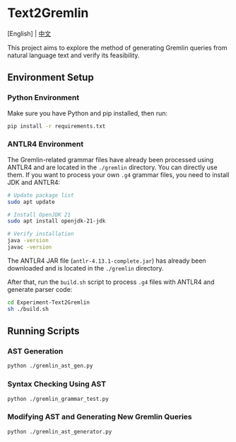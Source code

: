 # Text2Gremlin
[English] | [中文](./README_zn.md)

This project aims to explore the method of generating Gremlin queries from natural language text and verify its feasibility.


## Environment Setup

### Python Environment
Make sure you have Python and pip installed, then run:
```bash
pip install -r requirements.txt
```

### ANTLR4 Environment
The Gremlin-related grammar files have already been processed using ANTLR4 and are located in the `./gremlin` directory. You can directly use them. If you want to process your own `.g4` grammar files, you need to install JDK and ANTLR4:

```bash
# Update package list
sudo apt update

# Install OpenJDK 21
sudo apt install openjdk-21-jdk

# Verify installation
java -version
javac -version
```

The ANTLR4 JAR file (`antlr-4.13.1-complete.jar`) has already been downloaded and is located in the `./gremlin` directory.

After that, run the `build.sh` script to process `.g4` files with ANTLR4 and generate parser code:
```bash
cd Experiment-Text2Gremlin
sh ./build.sh
```

## Running Scripts

### AST Generation
```bash
python ./gremlin_ast_gen.py
```

### Syntax Checking Using AST
```bash
python ./gremlin_grammar_test.py
```

### Modifying AST and Generating New Gremlin Queries
```bash
python ./gremlin_ast_generator.py
```